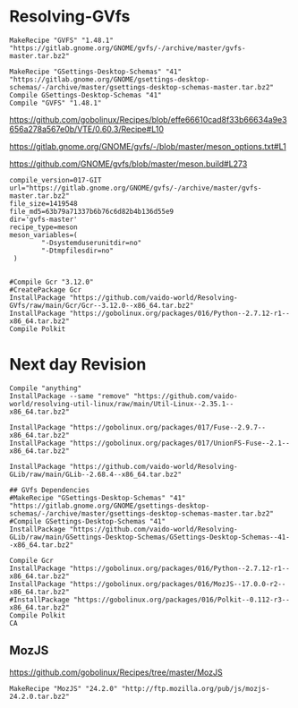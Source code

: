 # Resolving-GVfs
```
MakeRecipe "GVFS" "1.48.1" "https://gitlab.gnome.org/GNOME/gvfs/-/archive/master/gvfs-master.tar.bz2"

MakeRecipe "GSettings-Desktop-Schemas" "41" "https://gitlab.gnome.org/GNOME/gsettings-desktop-schemas/-/archive/master/gsettings-desktop-schemas-master.tar.bz2"
Compile GSettings-Desktop-Schemas "41"
Compile "GVFS" "1.48.1"
```

https://github.com/gobolinux/Recipes/blob/effe66610cad8f33b66634a9e3656a278a567e0b/VTE/0.60.3/Recipe#L10

https://gitlab.gnome.org/GNOME/gvfs/-/blob/master/meson_options.txt#L1

https://github.com/GNOME/gvfs/blob/master/meson.build#L273

```
compile_version=017-GIT
url="https://gitlab.gnome.org/GNOME/gvfs/-/archive/master/gvfs-master.tar.bz2"
file_size=1419548
file_md5=63b79a71337b6b76c6d82b4b136d55e9
dir='gvfs-master'
recipe_type=meson
meson_variables=(
        "-Dsystemduserunitdir=no"
        "-Dtmpfilesdir=no"
 )


```

```
#Compile Gcr "3.12.0"
#CreatePackage Gcr
InstallPackage "https://github.com/vaido-world/Resolving-GVfs/raw/main/Gcr/Gcr--3.12.0--x86_64.tar.bz2"
InstallPackage "https://gobolinux.org/packages/016/Python--2.7.12-r1--x86_64.tar.bz2"
Compile Polkit
```

# Next day Revision
```
Compile "anything"
InstallPackage --same "remove" "https://github.com/vaido-world/resolving-util-linux/raw/main/Util-Linux--2.35.1--x86_64.tar.bz2"

InstallPackage "https://gobolinux.org/packages/017/Fuse--2.9.7--x86_64.tar.bz2"
InstallPackage "https://gobolinux.org/packages/017/UnionFS-Fuse--2.1--x86_64.tar.bz2"

InstallPackage "https://github.com/vaido-world/Resolving-GLib/raw/main/GLib--2.68.4--x86_64.tar.bz2"

## GVfs Dependencies
#MakeRecipe "GSettings-Desktop-Schemas" "41" "https://gitlab.gnome.org/GNOME/gsettings-desktop-schemas/-/archive/master/gsettings-desktop-schemas-master.tar.bz2"
#Compile GSettings-Desktop-Schemas "41"
InstallPackage "https://github.com/vaido-world/Resolving-GLib/raw/main/GSettings-Desktop-Schemas/GSettings-Desktop-Schemas--41--x86_64.tar.bz2"

Compile Gcr 
InstallPackage "https://gobolinux.org/packages/016/Python--2.7.12-r1--x86_64.tar.bz2"
InstallPackage "https://gobolinux.org/packages/016/MozJS--17.0.0-r2--x86_64.tar.bz2"
#InstallPackage "https://gobolinux.org/packages/016/Polkit--0.112-r3--x86_64.tar.bz2"
Compile Polkit
CA
```

## MozJS
https://github.com/gobolinux/Recipes/tree/master/MozJS
```
MakeRecipe "MozJS" "24.2.0" "http://ftp.mozilla.org/pub/js/mozjs-24.2.0.tar.bz2"
```

